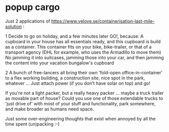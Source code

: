 # popup cargo
Just 2 applications of https://www.velove.se/containerisation-last-mile-solution :

1 Decide to go on holiday, and a few minutes later GO!, because:
A cupboard in your house has all essentials ready, and this cupboard is build as a container.
This container fits on your bike, bike-trailer, or that of a transport agency (DHL for example, who uses the Armadillo to move them)
No jamming it into suitcases, jamming those into your car, and then jamming the content into your vacation bungalow's cupboard

2
A bunch of free-lancers all bring their own 'fold-open office-in-container' to a flex working building, a construction site, nice spot in the park, whatever ...
Just attach power (if you don't have solar on top) and go!

If you're not a light packer, but a really heavy packer ... maybe a truck trailer as movable part of house?
Could you use one of those extendable trucks to 'just drive of' with most of your stuff and functionality, park somewhere, and make broader as humans need space.

Just some over-engineering thoughts that exist when annoyed by all the time spent (un)packing :-)
